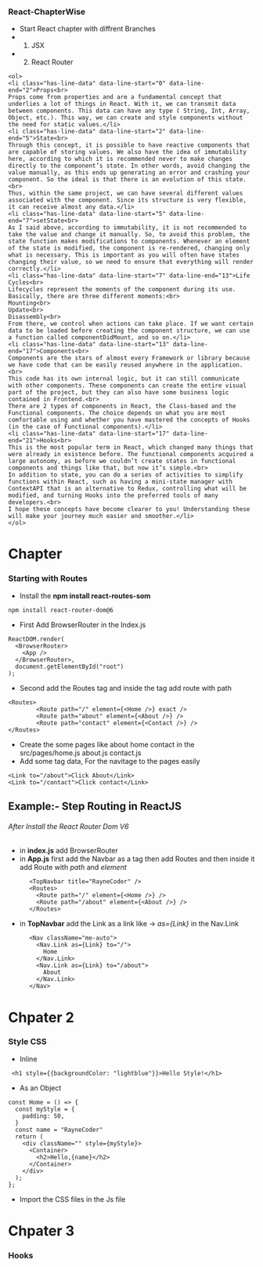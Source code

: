 ### React-ChapterWise
- Start React chapter with diffrent Branches
- 1. JSX
- 2. React Router


```
<ol>
<li class="has-line-data" data-line-start="0" data-line-end="2">Props<br>
Props come from properties and are a fundamental concept that underlies a lot of things in React. With it, we can transmit data between components. This data can have any type ( String, Int, Array, Object, etc.). This way, we can create and style components without the need for static values.</li>
<li class="has-line-data" data-line-start="2" data-line-end="5">State<br>
Through this concept, it is possible to have reactive components that are capable of storing values. We also have the idea of immutability here, according to which it is recommended never to make changes directly to the component’s state. In other words, avoid changing the value manually, as this ends up generating an error and crashing your component. So the ideal is that there is an evolution of this state.<br>
Thus, within the same project, we can have several different values ​​associated with the component. Since its structure is very flexible, it can receive almost any data.</li>
<li class="has-line-data" data-line-start="5" data-line-end="7">setState<br>
As I said above, according to immutability, it is not recommended to take the value and change it manually. So, to avoid this problem, the state function makes modifications to components. Whenever an element of the state is modified, the component is re-rendered, changing only what is necessary. This is important as you will often have states changing their value, so we need to ensure that everything will render correctly.</li>
<li class="has-line-data" data-line-start="7" data-line-end="13">Life Cycles<br>
Lifecycles represent the moments of the component during its use. Basically, there are three different moments:<br>
Mounting<br>
Update<br>
Disassembly<br>
From there, we control when actions can take place. If we want certain data to be loaded before creating the component structure, we can use a function called componentDidMount, and so on.</li>
<li class="has-line-data" data-line-start="13" data-line-end="17">Components<br>
Components are the stars of almost every Framework or library because we have code that can be easily reused anywhere in the application.<br>
This code has its own internal logic, but it can still communicate with other components. These components can create the entire visual part of the project, but they can also have some business logic contained in Frontend.<br>
There are 2 types of components in React, the Class-based and the Functional components. The choice depends on what you are most comfortable using and whether you have mastered the concepts of Hooks (in the case of Functional components).</li>
<li class="has-line-data" data-line-start="17" data-line-end="21">Hooks<br>
This is the most popular term in React, which changed many things that were already in existence before. The functional components acquired a large autonomy, as before we couldn’t create states in functional components and things like that, but now it’s simple.<br>
In addition to state, you can do a series of activities to simplify functions within React, such as having a mini-state manager with ContextAPI that is an alternative to Redux, controlling what will be modified, and turning Hooks into the preferred tools of many developers.<br>
I hope these concepts have become clearer to you! Understanding these will make your journey much easier and smoother.</li>
</ol>
```




# Chapter
### Starting with Routes
- Install the **npm install react-routes-som**
```
npm install react-router-dom@6
```
- First Add BrowserRouter in the Index.js 
```
ReactDOM.render(
  <BrowserRouter>
    <App />
  </BrowserRouter>,
  document.getElementById("root")
);
```
- Second add the Routes tag and inside the tag add route with path 
```
<Routes>
        <Route path="/" element={<Home />} exact />
        <Route path="about" element={<About />} />
        <Route path="contact" element={<Contact />} />
</Routes>
```

- Create the some pages like about home contact in the src/pages/home.js about.js contact.js
- Add some tag data, For the navitage to the pages easily 
```
<Link to="/about">Click About</Link>
<Link to="/contact">Click contact</Link>
```
## Example:- Step Routing in ReactJS
###### After Install the React Router Dom V6 
- in **index.js** add BrowserRouter
- in **App.js** first add the Navbar as a tag then add Routes and then inside it add Route with *path* and *element*
```
      <TopNavbar title="RayneCoder" />
      <Routes>
        <Route path="/" element={<Home />} />
        <Route path="/about" element={<About />} />
      </Routes>
```
- in **TopNavbar** add the Link as a link like -> *as={Link}* in the Nav.Link
```
      <Nav className="me-auto">
        <Nav.Link as={Link} to="/">
          Home
        </Nav.Link>
        <Nav.Link as={Link} to="/about">
          About
        </Nav.Link>
      </Nav>
```
# Chpater 2
### Style CSS
- Inline 
```
 <h1 style={{backgroundColor: "lightblue"}}>Hello Style!</h1>
```
- As an Object 
```
const Home = () => {
  const myStyle = {
    padding: 50,
  }
  const name = "RayneCoder"
  return (
    <div className="" style={myStyle}>
      <Container>
        <h2>Hello,{name}</h2>
      </Container>
    </div>
  );
};
```
- Import the CSS files in the Js file

# Chpater 3
### Hooks
